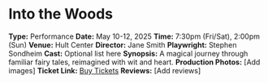 # Into the Woods

**Type:** Performance
**Date:** May 10-12, 2025
**Time:** 7:30pm (Fri/Sat), 2:00pm (Sun)
**Venue:** Hult Center
**Director:** Jane Smith
**Playwright:** Stephen Sondheim
**Cast:** Optional list here
**Synopsis:** A magical journey through familiar fairy tales, reimagined with wit and heart.
**Production Photos:** [Add images]
**Ticket Link:** [Buy Tickets](#)
**Reviews:** [Add reviews]
